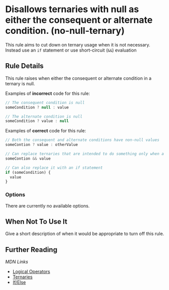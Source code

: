 # Disallows ternaries with null as either the consequent or alternate condition. (no-null-ternary)

This rule aims to cut down on ternary usage when it is not necessary. Instead use an `if` statement or use short-circuit (`&&`) evaluation

## Rule Details

This rule raises when either the consequent or alternate condition in a ternary is null.

Examples of **incorrect** code for this rule:

```js
// The consequent condition is null
someCondition ? null : value
```

```js
// The alternate condition is null
someCondition ? value : null
```

Examples of **correct** code for this rule:

```js
// Both the consequent and alternate conditions have non-null values
someContion ? value : otherValue
```

```js
// Can replace ternaries that are intended to do something only when a condition is truthy with short circuiting
someContion && value
```

```js
// Can also replace it with an if statement
if (someCondition) {
  value
}
```

### Options

There are currently no available options.

## When Not To Use It

Give a short description of when it would be appropriate to turn off this rule.

## Further Reading
*MDN Links*

* [Logical Operators](https://developer.mozilla.org/en-US/docs/Web/JavaScript/Reference/Operators/Logical_Operators)
* [Ternaries](https://developer.mozilla.org/en-US/docs/Web/JavaScript/Reference/Operators/Conditional_Operator)
* [If/Else](https://developer.mozilla.org/en-US/docs/Web/JavaScript/Reference/Statements/if...else)

